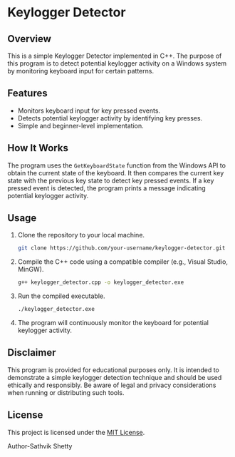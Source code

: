 # Keylogger Detector

## Overview

This is a simple Keylogger Detector implemented in C++. The purpose of this program is to detect potential keylogger activity on a Windows system by monitoring keyboard input for certain patterns.

## Features

- Monitors keyboard input for key pressed events.
- Detects potential keylogger activity by identifying key presses.
- Simple and beginner-level implementation.

## How It Works

The program uses the `GetKeyboardState` function from the Windows API to obtain the current state of the keyboard. It then compares the current key state with the previous key state to detect key pressed events. If a key pressed event is detected, the program prints a message indicating potential keylogger activity.

## Usage

1. Clone the repository to your local machine.
   ```sh
   git clone https://github.com/your-username/keylogger-detector.git
   ```

2. Compile the C++ code using a compatible compiler (e.g., Visual Studio, MinGW).
   ```sh
   g++ keylogger_detector.cpp -o keylogger_detector.exe
   ```

3. Run the compiled executable.
   ```sh
   ./keylogger_detector.exe
   ```

4. The program will continuously monitor the keyboard for potential keylogger activity.

## Disclaimer

This program is provided for educational purposes only. It is intended to demonstrate a simple keylogger detection technique and should be used ethically and responsibly. Be aware of legal and privacy considerations when running or distributing such tools.

## License

This project is licensed under the [MIT License](LICENSE).

Author-Sathvik Shetty
